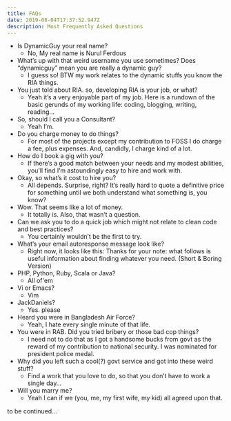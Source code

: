 ```yaml
---
title: FAQs
date: 2019-08-04T17:37:52.947Z
description: Most Frequently Asked Questions
---
```

* Is DynamicGuy your real name? 
  * No, My real name is Nurul Ferdous
* What’s up with that weird username you use sometimes? Does “dynamicguy” mean you are really a dynamic guy? 
  * I guess so! BTW my work relates to the dynamic stuffs you know the RIA things.
* You just told about RIA. so, developing RIA is your job, or what? 
  * Yeah it’s a very enjoyable part of my job. Here is a rundown of the basic gerunds of my working life: coding, blogging, writing, reading…
* So, should I call you a Consultant? 
  * Yeah I’m.
* Do you charge money to do things? 
  * For most of the projects except my contribution to FOSS I do charge a fee, plus expenses. And, candidly, I charge kind of a lot.
* How do I book a gig with you? 
  * If there’s a good match between your needs and my modest abilities, you’ll find I’m astoundingly easy to hire and work with.
* Okay, so what’s it cost to hire you? 
  * All depends. Surprise, right? It’s really hard to quote a definitive price for something until we both understand what something is, you know?
* Wow. That seems like a lot of money. 
  * It totally is. Also, that wasn’t a question.
* Can we ask you to do a quick job which might not relate to clean code and best practices? 
  * You certainly wouldn’t be the first to try.
* What’s your email autoresponse message look like? 
  * Right now, it looks like this: Thanks for your note: what follows is useful information about finding whatever you need. (Short & Boring Version)
* PHP, Python, Ruby, Scala or Java? 
  * All of'em
* Vi or Emacs? 
  * Vim
* JackDaniels? 
  * Yes. please
* Heard you were in Bangladesh Air Force? 
  * Yeah, I hate every single minute of that life.
* You were in RAB. Did you tried bribery or those bad cop things? 
  * I need not to do that as I got a handsome bucks from govt as the reward of my contribution to national security. I was nominated for president police medal.
* Why did you left such a cool(?) govt service and got into these weird stuff? 
  * Find a work that you love to do, so that you don’t have to work a single day…
* Will you marry me? 
  * Yeah I can if we (you, me, my first wife, my kid) all agreed upon that.

to be continued…
